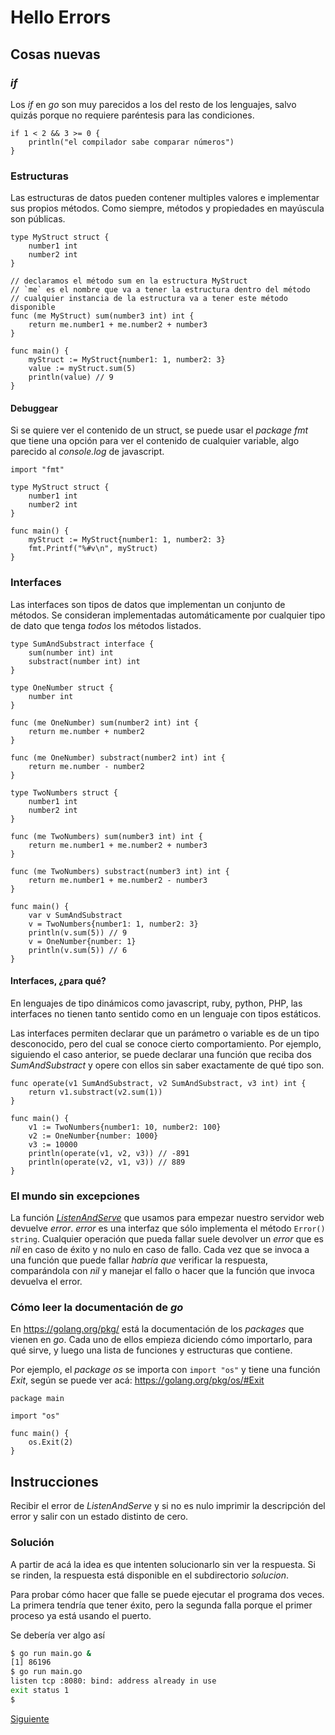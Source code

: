 # Hello Errors

## Cosas nuevas

### _if_

Los _if_ en _go_ son muy parecidos a los del resto de los lenguajes, salvo
quizás porque no requiere paréntesis para las condiciones.

```golang
if 1 < 2 && 3 >= 0 {
    println("el compilador sabe comparar números")
}
```

### Estructuras

Las estructuras de datos pueden contener multiples valores e implementar
sus propios métodos. Como siempre, métodos y propiedades en mayúscula
son públicas.

```golang
type MyStruct struct {
	number1 int
	number2 int
}

// declaramos el método sum en la estructura MyStruct
// `me` es el nombre que va a tener la estructura dentro del método
// cualquier instancia de la estructura va a tener este método disponible
func (me MyStruct) sum(number3 int) int {
	return me.number1 + me.number2 + number3
}

func main() {
	myStruct := MyStruct{number1: 1, number2: 3}
	value := myStruct.sum(5)
	println(value) // 9
}
```

#### Debuggear

Si se quiere ver el contenido de un struct, se puede usar el _package_ _fmt_
que tiene una opción para ver el contenido de cualquier variable, algo parecido
al _console.log_ de javascript.

```golang
import "fmt"

type MyStruct struct {
	number1 int
	number2 int
}

func main() {
	myStruct := MyStruct{number1: 1, number2: 3}
	fmt.Printf("%#v\n", myStruct)
}
```

### Interfaces

Las interfaces son tipos de datos que implementan un conjunto de
métodos. Se consideran implementadas automáticamente por cualquier tipo de
dato que tenga *todos* los métodos listados.

```golang
type SumAndSubstract interface {
	sum(number int) int
	substract(number int) int
}

type OneNumber struct {
	number int
}

func (me OneNumber) sum(number2 int) int {
	return me.number + number2
}

func (me OneNumber) substract(number2 int) int {
	return me.number - number2
}

type TwoNumbers struct {
	number1 int
	number2 int
}

func (me TwoNumbers) sum(number3 int) int {
	return me.number1 + me.number2 + number3
}

func (me TwoNumbers) substract(number3 int) int {
	return me.number1 + me.number2 - number3
}

func main() {
	var v SumAndSubstract
	v = TwoNumbers{number1: 1, number2: 3}
	println(v.sum(5)) // 9
	v = OneNumber{number: 1}
	println(v.sum(5)) // 6
}
```

#### Interfaces, ¿para qué?

En lenguajes de tipo dinámicos como javascript, ruby, python, PHP,
las interfaces no tienen tanto sentido como en un lenguaje con tipos estáticos.

Las interfaces permiten declarar que un parámetro o variable es de un tipo
desconocido, pero del cual se conoce cierto comportamiento. Por ejemplo,
siguiendo el caso anterior, se puede declarar una función que reciba dos
_SumAndSubstract_ y opere con ellos sin saber exactamente de qué tipo son.

```golang
func operate(v1 SumAndSubstract, v2 SumAndSubstract, v3 int) int {
	return v1.substract(v2.sum(1))
}

func main() {
	v1 := TwoNumbers{number1: 10, number2: 100}
	v2 := OneNumber{number: 1000}
	v3 := 10000
	println(operate(v1, v2, v3)) // -891
	println(operate(v2, v1, v3)) // 889
}
```

### El mundo sin excepciones

La función
[_ListenAndServe_](https://golang.org/pkg/net/http/#Server.ListenAndServe)
que usamos para empezar nuestro servidor web devuelve _error_. _error_
es una interfaz que sólo implementa el método `Error() string`.
Cualquier operación que pueda fallar suele devolver un _error_ que es
_nil_ en caso de éxito y no nulo en caso de fallo. Cada vez que se
invoca a una función que puede fallar _habría que_ verificar la
respuesta, comparándola con _nil_ y manejar el fallo o hacer que la función
que invoca devuelva el error.

### Cómo leer la documentación de _go_

En https://golang.org/pkg/ está la documentación de los _packages_ que vienen
en _go_. Cada uno de ellos empieza diciendo cómo importarlo, para qué sirve,
y luego una lista de funciones y estructuras que contiene.

Por ejemplo, el _package_ _os_  se importa con `import "os"` y tiene una
función _Exit_, según se puede ver acá: https://golang.org/pkg/os/#Exit

```golang
package main

import "os"

func main() {
    os.Exit(2)
}
```

## Instrucciones

Recibir el error de _ListenAndServe_ y si no es nulo imprimir la
descripción del error y salir con un estado distinto de cero.

### Solución

A partir de acá la idea es que intenten solucionarlo sin ver la respuesta.
Si se rinden, la respuesta está disponible en el subdirectorio _solucion_.

Para probar cómo hacer que falle se puede ejecutar el programa dos veces.
La primera tendría que tener éxito, pero la segunda falla porque el primer
proceso ya está usando el puerto.

Se debería ver algo así

```bash
$ go run main.go &
[1] 86196
$ go run main.go
listen tcp :8080: bind: address already in use
exit status 1
$
```

[Siguiente](../04_HelloState)
